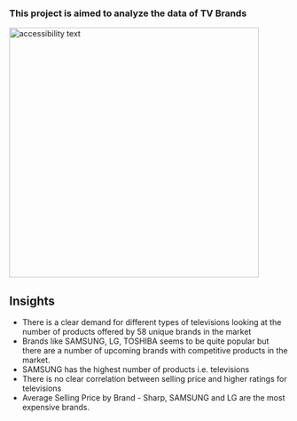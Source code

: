 ### This project is aimed to analyze the data of TV Brands

  <p align="left">
  <img src="https://haostvrepair.com/wp-content/uploads/2016/07/all-tv-repair-brands2.jpg" width="450" alt="accessibility text">
</p>

## Insights
* There is a clear demand for different types of televisions looking at the number of products offered by 58 unique brands in the market
* Brands like SAMSUNG, LG, TOSHIBA seems to be quite popular but there are a number of upcoming brands with competitive products in the market.
* SAMSUNG has the highest number of products i.e. televisions
* There is no clear correlation between selling price and higher ratings for televisions
* Average Selling Price by Brand - Sharp, SAMSUNG and LG are the most expensive brands.
